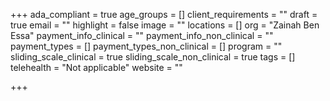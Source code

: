 +++
ada_compliant = true
age_groups = []
client_requirements = ""
draft = true
email = ""
highlight = false
image = ""
locations = []
org = "Zainah Ben Essa"
payment_info_clinical = ""
payment_info_non_clinical = ""
payment_types = []
payment_types_non_clinical = []
program = ""
sliding_scale_clinical = true
sliding_scale_non_clinical = true
tags = []
telehealth = "Not applicable"
website = ""

+++
